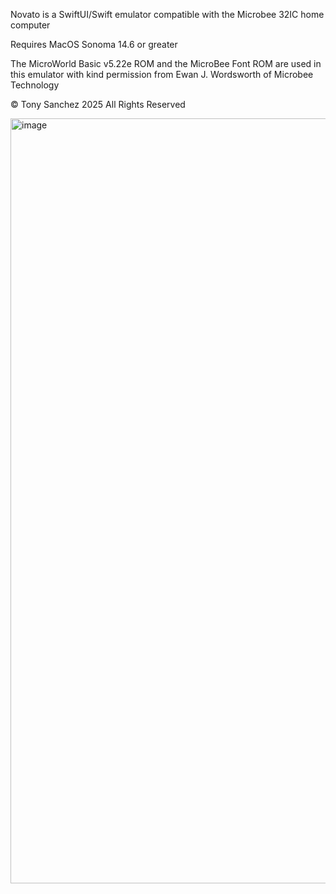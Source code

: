 Novato is a SwiftUI/Swift emulator compatible with the Microbee 32IC home computer

Requires MacOS Sonoma 14.6 or greater

The MicroWorld Basic v5.22e ROM and the MicroBee Font ROM are used in this emulator with kind permission from Ewan J. Wordsworth of Microbee Technology

© Tony Sanchez 2025 All Rights Reserved

<img width="3708" height="1224" alt="image" src="https://github.com/user-attachments/assets/61e948d9-e71f-4a1b-aca5-363aedbf8c91" />

